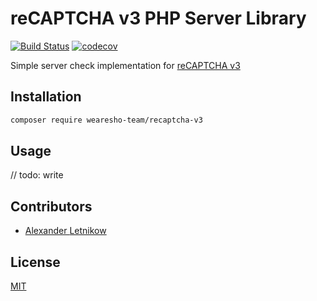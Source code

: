 # reCAPTCHA v3 PHP Server Library
[![Build Status](https://travis-ci.org/wearesho-team/recaptcha-v3.svg?branch=master)](https://travis-ci.org/wearesho-team/recaptcha-v3)
[![codecov](https://codecov.io/gh/wearesho-team/recaptcha-v3/branch/master/graph/badge.svg)](https://codecov.io/gh/wearesho-team/recaptcha-v3)

Simple server check implementation for [reCAPTCHA v3](https://developers.google.com/recaptcha/docs/v3)

## Installation
```bash
composer require wearesho-team/recaptcha-v3
```

## Usage
// todo: write

## Contributors
- [Alexander <horat1us> Letnikow](mailto:reclamme@gmail.com)

## License
[MIT](./LICENSE)

